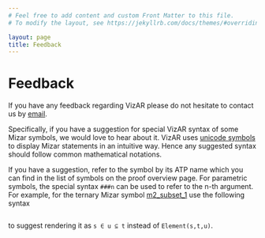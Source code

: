 ```yaml
---
# Feel free to add content and custom Front Matter to this file.
# To modify the layout, see https://jekyllrb.com/docs/themes/#overriding-theme-defaults

layout: page
title: Feedback
---
```


# Feedback

If you have any feedback regarding VizAR please do not hesitate to contact us by [email](mailto:jakubuv<at>gmail<dot>com).

Specifically, if you have a suggestion for special VizAR syntax of some Mizar
symbols, we would love to hear about it.
VizAR uses 
[unicode symbols](https://en.wikipedia.org/wiki/Mathematical_operators_and_symbols_in_Unicode)
to display Mizar statements in an intuitive way.
Hence any suggested syntax should follow common mathematical notations.

If you have a suggestion, refer to the symbol by its ATP name which you can
find in the list of symbols on the proof overview page.
For parametric symbols, the special syntax `###n` can be used to refer to the n-th argument.
For example, for the ternary Mizar symbol
[m2_subset_1](http://grid01.ciirc.cvut.cz/~mptp/7.13.01_4.181.1147/html/subset_1.html#M2)
use the following syntax 

```###1 ∈ ###3 ⊆ ###2
```

to suggest rendering it as `s ∈ u ⊆ t` instead of `Element(s,t,u)`.








